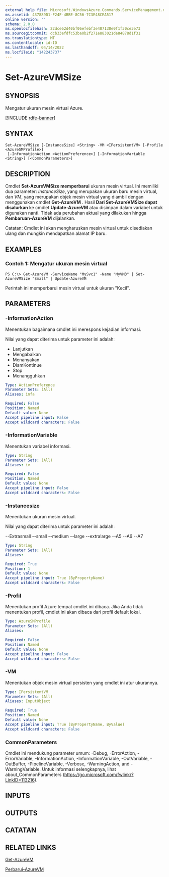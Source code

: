```yaml
---
external help file: Microsoft.WindowsAzure.Commands.ServiceManagement.dll-Help.xml
ms.assetid: 437889D1-F24F-4BBE-8C56-7C3E48CEA517
online version: ''
schema: 2.0.0
ms.openlocfilehash: 22dce62d40bf06efebf3e407130e0f1f30ce3e73
ms.sourcegitcommit: dcb33efdfc53ba0b2f271e883021de84878d1f31
ms.translationtype: MT
ms.contentlocale: id-ID
ms.lasthandoff: 04/14/2022
ms.locfileid: "142243737"
---
```

# Set-AzureVMSize

## SYNOPSIS
Mengatur ukuran mesin virtual Azure.

[!INCLUDE [rdfe-banner](../../includes/rdfe-banner.md)]

## SYNTAX

```
Set-AzureVMSize [-InstanceSize] <String> -VM <IPersistentVM> [-Profile <AzureSMProfile>]
 [-InformationAction <ActionPreference>] [-InformationVariable <String>] [<CommonParameters>]
```

## DESCRIPTION
Cmdlet **Set-AzureVMSize memperbarui** ukuran mesin virtual.
Ini memiliki dua parameter: *InstanceSize*, yang merupakan ukuran baru mesin virtual, dan *VM*, yang merupakan objek mesin virtual yang diambil dengan menggunakan cmdlet **Get-AzureVM** .
Hasil **Dari Set-AzureVMSize dapat disalurkan** ke cmdlet **Update-AzureVM** atau disimpan dalam variabel untuk digunakan nanti.
Tidak ada perubahan aktual yang dilakukan hingga **Pembaruan-AzureVM** dijalankan.

Catatan: Cmdlet ini akan mengharuskan mesin virtual untuk disediakan ulang dan mungkin mendapatkan alamat IP baru.

## EXAMPLES

### Contoh 1: Mengatur ukuran mesin virtual
```
PS C:\> Get-AzureVM -ServiceName "MySvc1" -Name "MyVM3" | Set-AzureVMSize "Small" | Update-AzureVM
```

Perintah ini memperbarui mesin virtual untuk ukuran "Kecil".

## PARAMETERS

### -InformationAction
Menentukan bagaimana cmdlet ini merespons kejadian informasi.

Nilai yang dapat diterima untuk parameter ini adalah:

- Lanjutkan
- Mengabaikan
- Menanyakan
- DiamKontinue
- Stop
- Menangguhkan

```yaml
Type: ActionPreference
Parameter Sets: (All)
Aliases: infa

Required: False
Position: Named
Default value: None
Accept pipeline input: False
Accept wildcard characters: False
```

### -InformationVariable
Menentukan variabel informasi.

```yaml
Type: String
Parameter Sets: (All)
Aliases: iv

Required: False
Position: Named
Default value: None
Accept pipeline input: False
Accept wildcard characters: False
```

### -Instancesize
Menentukan ukuran mesin virtual.

Nilai yang dapat diterima untuk parameter ini adalah:

--Extrasmall --small --medium --large --extralarge --A5 --A6 --A7

```yaml
Type: String
Parameter Sets: (All)
Aliases: 

Required: True
Position: 1
Default value: None
Accept pipeline input: True (ByPropertyName)
Accept wildcard characters: False
```

### -Profil
Menentukan profil Azure tempat cmdlet ini dibaca.
Jika Anda tidak menentukan profil, cmdlet ini akan dibaca dari profil default lokal.

```yaml
Type: AzureSMProfile
Parameter Sets: (All)
Aliases: 

Required: False
Position: Named
Default value: None
Accept pipeline input: False
Accept wildcard characters: False
```

### -VM
Menentukan objek mesin virtual persisten yang cmdlet ini atur ukurannya.

```yaml
Type: IPersistentVM
Parameter Sets: (All)
Aliases: InputObject

Required: True
Position: Named
Default value: None
Accept pipeline input: True (ByPropertyName, ByValue)
Accept wildcard characters: False
```

### CommonParameters
Cmdlet ini mendukung parameter umum: -Debug, -ErrorAction, -ErrorVariable, -InformationAction, -InformationVariable, -OutVariable, -OutBuffer, -PipelineVariable, -Verbose, -WarningAction, and -WarningVariable. Untuk informasi selengkapnya, lihat about_CommonParameters (https://go.microsoft.com/fwlink/?LinkID=113216).

## INPUTS

## OUTPUTS

## CATATAN

## RELATED LINKS

[Get-AzureVM](./Get-AzureVM.md)

[Perbarui-AzureVM](./Update-AzureVM.md)


